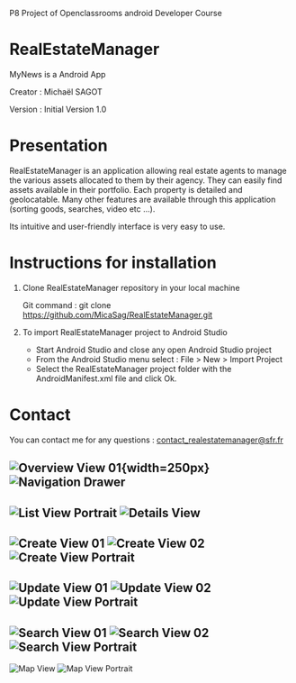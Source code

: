  P8 Project of Openclassrooms android Developer Course

# RealEstateManager

MyNews is a Android App

Creator : Michaël SAGOT

Version : Initial Version 1.0


# Presentation

RealEstateManager is an application allowing real estate agents to manage the various assets
allocated to them by their agency.
They can easily find assets available in their portfolio. Each property is detailed and geolocatable.
Many other features are available through this application (sorting goods, searches, video etc ...).


Its intuitive and user-friendly interface is very easy to use.



# Instructions for installation


1. Clone RealEstateManager repository in your local machine

    Git command : git clone https://github.com/MicaSag/RealEstateManager.git


2. To import RealEstateManager project to Android Studio

	* Start Android Studio and close any open Android Studio project
	* From the Android Studio menu select : File > New > Import Project
	* Select the RealEstateManager project folder with the AndroidManifest.xml file and click Ok.



# Contact

You can contact me for any questions : contact_realestatemanager@sfr.fr

![Overview View 01](/app/src/main/res/drawable/app_screenshots/overview.png){width=250px}
![Navigation Drawer](/app/src/main/res/drawable/app_screenshots/navigation_drawer.png)
---------------------------------------------------------------------
![List View Portrait](/app/src/main/res/drawable/app_screenshots/list_view_p.png)
![Details View](/app/src/main/res/drawable/app_screenshots/details_view_p.png)
---------------------------------------------------------------------
![Create View 01](/app/src/main/res/drawable/app_screenshots/create_view_01.png)
![Create View 02](/app/src/main/res/drawable/app_screenshots/create_view_02.png)
![Create View Portrait](/app/src/main/res/drawable/app_screenshots/create_view_p.png)
---------------------------------------------------------------------
![Update View 01](/app/src/main/res/drawable/app_screenshots/update_view_01.png)
![Update View 02](/app/src/main/res/drawable/app_screenshots/update_view_02.png)
![Update View Portrait](/app/src/main/res/drawable/app_screenshots/update_view_p.png)
---------------------------------------------------------------------
![Search View 01](/app/src/main/res/drawable/app_screenshots/search_view_01.png)
![Search View 02](/app/src/main/res/drawable/app_screenshots/search_view_02.png)
![Search View Portrait](/app/src/main/res/drawable/app_screenshots/search_view_02_p.png)
---------------------------------------------------------------------
![Map View](/app/src/main/res/drawable/app_screenshots/map_view.png)
![Map View Portrait](/app/src/main/res/drawable/app_screenshots/map_view_p.png)
